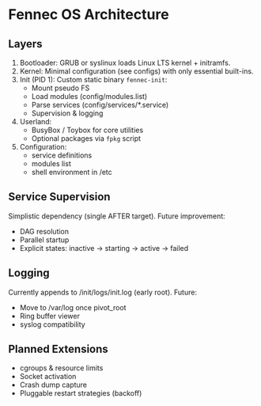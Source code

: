 # Fennec OS Architecture

## Layers

1. Bootloader: GRUB or syslinux loads Linux LTS kernel + initramfs.
2. Kernel: Minimal configuration (see configs) with only essential built-ins.
3. Init (PID 1): Custom static binary `fennec-init`:
   - Mount pseudo FS
   - Load modules (config/modules.list)
   - Parse services (config/services/*.service)
   - Supervision & logging
4. Userland:
   - BusyBox / Toybox for core utilities
   - Optional packages via `fpkg` script
5. Configuration:
   - service definitions
   - modules list
   - shell environment in /etc

## Service Supervision

Simplistic dependency (single AFTER target). Future improvement:
- DAG resolution
- Parallel startup
- Explicit states: inactive -> starting -> active -> failed

## Logging

Currently appends to /init/logs/init.log (early root). Future:
- Move to /var/log once pivot_root
- Ring buffer viewer
- syslog compatibility

## Planned Extensions

- cgroups & resource limits
- Socket activation
- Crash dump capture
- Pluggable restart strategies (backoff)